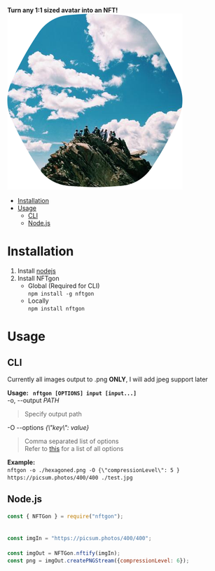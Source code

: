 **Turn any 1:1 sized avatar into an NFT!**  
![Example](example_nft.png)

- [Installation](#installation)
- [Usage](#usage)
  - [CLI](#cli)
  - [Node.js](#nodejs)

# Installation
1. Install [nodejs](https://nodejs.org)
2. Install NFTgon  
    * Global (Required for CLI)  
    ``` npm install -g nftgon ```
    * Locally  
    ``` npm install nftgon ```

# Usage
## CLI
Currently all images output to .png **ONLY**, I will add jpeg support later  
  
**Usage: ``` nftgon [OPTIONS] input [input...]```**  
-o, --output _PATH_  
> Specify output path

-O --options _{\\"key\\": value}_  
> Comma separated list of options  
> Refer to [this](https://www.npmjs.com/package/canvas#documentation) for a list of all options  

**Example:**  
```nftgon -o ./hexagoned.png -O {\"compressionLevel\": 5 } https://picsum.photos/400/400 ./test.jpg```  
## Node.js
```js
const { NFTGon } = require("nftgon");


const imgIn = "https://picsum.photos/400/400";

const imgOut = NFTGon.nftify(imgIn);
const png = imgOut.createPNGStream({compressionLevel: 6});
```